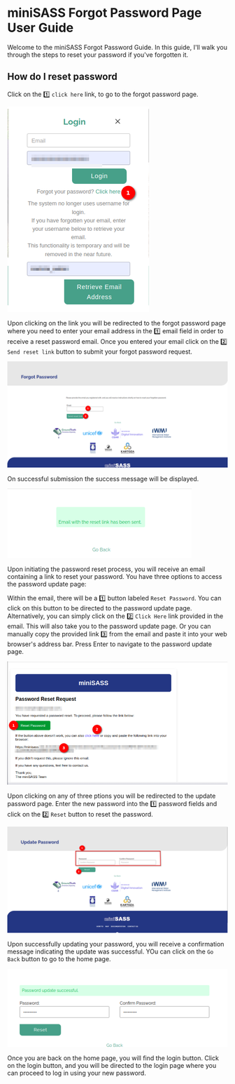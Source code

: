 # miniSASS Forgot Password Page User Guide

Welcome to the miniSASS Forgot Password Guide. In this guide, I'll walk you through the steps to reset your password if you've forgotten it.

## How do I reset password

Click on the 1️⃣ `click here` link, to go to the forgot password page.

![login form](./img/forgot-password-1.png)

Upon clicking on the link you will be redirected to the forgot password page where you need to enter your email address in the 1️⃣ email field in order to receive a reset password email. Once you entered your email click on the 2️⃣ `Send reset link` button to submit your forgot password request.

![forgot password form](./img/forgot-password-2.png)

On successful submission the success message will be displayed.

![forgot password form](./img/forgot-password-3.png)

Upon initiating the password reset process, you will receive an email containing a link to reset your password. You have three options to access the password update page:

Within the email, there will be a 1️⃣ button labeled `Reset Password`. You can click on this button to be directed to the password update page. Alternatively, you can simply click on the 2️⃣ `Click Here` link provided in the email. This will also take you to the password update page. Or you can manually copy the provided link 3️⃣ from the email and paste it into your web browser's address bar. Press Enter to navigate to the password update page.

![reset password email](./img/forgot-password-4.png)

Upon clicking on any of three ptions you will be redirected to the update password page. Enter the new password into the 1️⃣ password fields and click on the 2️⃣ `Reset` button to reset the password.

![update password form](./img/forgot-password-5.png)

Upon successfully updating your password, you will receive a confirmation message indicating the update was successful. YOu can click on the `Go Back` button to go to the home page.

![update password form](./img/forgot-password-6.png)

Once you are back on the home page, you will find the login button. Click on the login button, and you will be directed to the login page where you can proceed to log in using your new password.